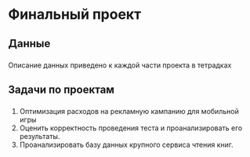 # Финальный проект

## Данные

### 

Описание данных приведено к каждой части проекта в тетрадках

## Задачи по проектам  

### 
1. Оптимизация расходов на рекламную кампанию для мобильной игры
2. Оценить корректность проведения теста и проанализировать его результаты.
3. Проанализировать базу данных крупного сервиса чтения книг.



